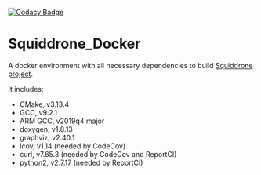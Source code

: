 [![Codacy Badge](https://api.codacy.com/project/badge/Grade/b008f1f3527344a193e676ed6be2c84a)](https://www.codacy.com/manual/ThorsHamster/Squiddrone_Docker?utm_source=github.com&amp;utm_medium=referral&amp;utm_content=ThorsHamster/Squiddrone_Docker&amp;utm_campaign=Badge_Grade)

# Squiddrone_Docker

A docker environment with all necessary dependencies to build [Squiddrone project](https://github.com/elheck/Squiddrone).

It includes:
*   CMake, v3.13.4
*   GCC, v9.2.1
*   ARM GCC, v2019q4 major
*   doxygen, v1.8.13
*   graphviz, v2.40.1
*   lcov, v1.14 (needed by CodeCov)
*   curl, v7.65.3 (needed by CodeCov and ReportCI)
*   python2, v2.7.17 (needed by ReportCI)
